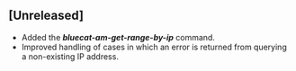## [Unreleased]
  - Added the ***bluecat-am-get-range-by-ip*** command.
  - Improved handling of cases in which an error is returned from querying a non-existing IP address.
